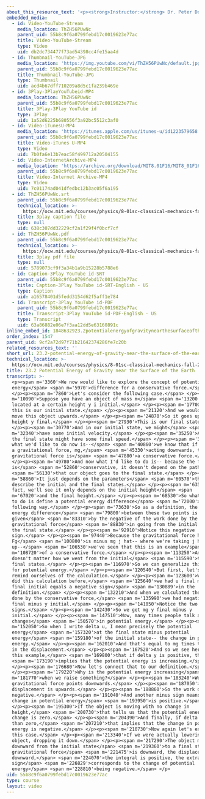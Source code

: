 ```yaml
---
about_this_resource_text: '<p><strong>Instructor:</strong> Dr. Peter Dourmashkin</p>'
embedded_media:
  - id: Video-YouTube-Stream
    media_location: ThZH56PUwNc
    parent_uid: 55b8c9f6a0799febd17c0019623e77ac
    title: Video-YouTube-Stream
    type: Video
    uid: db2dc734477f73ad54398cc4fe15aa4d
  - id: Thumbnail-YouTube-JPG
    media_location: 'https://img.youtube.com/vi/ThZH56PUwNc/default.jpg'
    parent_uid: 55b8c9f6a0799febd17c0019623e77ac
    title: Thumbnail-YouTube-JPG
    type: Thumbnail
    uid: acd4b67dff710209a8d5c1fa239b469e
  - id: 3Play-3PlayYouTubeid-MP4
    media_location: ThZH56PUwNc
    parent_uid: 55b8c9f6a0799febd17c0019623e77ac
    title: 3Play-3Play YouTube id
    type: 3Play
    uid: 1a52d6225b680556f3a92bc5512c3af0
  - id: Video-iTunesU-MP4
    media_location: 'https://itunes.apple.com/us/itunes-u/id1223579658'
    parent_uid: 55b8c9f6a0799febd17c0019623e77ac
    title: Video-iTunes U-MP4
    type: Video
    uid: 7b0fa6e13b7eac58f499712a20504155
  - id: Video-InternetArchive-MP4
    media_location: 'https://archive.org/download/MIT8.01F16/MIT8_01F16_L23v02_360p.mp4'
    parent_uid: 55b8c9f6a0799febd17c0019623e77ac
    title: Video-Internet Archive-MP4
    type: Video
    uid: 7c01174ad041dfedbc12b3ac05f6a195
  - id: ThZH56PUwNc.srt
    parent_uid: 55b8c9f6a0799febd17c0019623e77ac
    technical_location: >-
      https://ocw.mit.edu/courses/physics/8-01sc-classical-mechanics-fall-2016/week-8-potential-energy-and-energy-conservation/23.2-potential-energy-of-gravity-near-the-surface-of-the-earth/23.2-potential-energy-of-gravity-near-the-surface-of-the-earth/ThZH56PUwNc.srt
    title: 3play caption file
    type: null
    uid: 638c307dd32229cf2a1f29f4f0bcf7cf
  - id: ThZH56PUwNc.pdf
    parent_uid: 55b8c9f6a0799febd17c0019623e77ac
    technical_location: >-
      https://ocw.mit.edu/courses/physics/8-01sc-classical-mechanics-fall-2016/week-8-potential-energy-and-energy-conservation/23.2-potential-energy-of-gravity-near-the-surface-of-the-earth/23.2-potential-energy-of-gravity-near-the-surface-of-the-earth/ThZH56PUwNc.pdf
    title: 3play pdf file
    type: null
    uid: 5789073cf9f3a34b1a9b15228b5788e6
  - id: Caption-3Play YouTube id-SRT
    parent_uid: 55b8c9f6a0799febd17c0019623e77ac
    title: Caption-3Play YouTube id-SRT-English - US
    type: Caption
    uid: a16578401d5fedd3154d62f5aff1e784
  - id: Transcript-3Play YouTube id-PDF
    parent_uid: 55b8c9f6a0799febd17c0019623e77ac
    title: Transcript-3Play YouTube id-PDF-English - US
    type: Transcript
    uid: 63a86882e06e7f3aa12dd5e63160891c
inline_embed_id: 1848632923.2potentialenergyofgravitynearthesurfaceoftheearth19179183
order_index: 1547
parent_uid: 9cf2a72d97f71b21642374286fe7c20b
related_resources_text: ''
short_url: 23.2-potential-energy-of-gravity-near-the-surface-of-the-earth
technical_location: >-
  https://ocw.mit.edu/courses/physics/8-01sc-classical-mechanics-fall-2016/week-8-potential-energy-and-energy-conservation/23.2-potential-energy-of-gravity-near-the-surface-of-the-earth/23.2-potential-energy-of-gravity-near-the-surface-of-the-earth
title: 23.2 Potential Energy of Gravity near the Surface of the Earth
transcript: >-
  <p><span m='3360'>We now would like to explore the concept of potential
  energy</span> <span m='5970'>difference for a conservative force.</span>
  </p><p><span m='7860'>Let's consider the following case.</span> </p><p><span
  m='10090'>Suppose you have an object of mass m</span> <span m='13200'>and it's
  located at a certain height y i initial.</span> </p><p><span m='17700'>And so
  this is our initial state.</span> </p><p><span m='21120'>And we would like to
  move this object upwards.</span> </p><p><span m='24870'>So it goes up to a
  height y final.</span> </p><p><span m='27930'>This is our final state.</span>
  </p><p><span m='30770'>And in our initial state, we might</span> <span
  m='32340'>have some initial velocity.</span> </p><p><span m='35250'>And then
  the final state might have some final speed.</span> </p><p><span m='39486'>And
  what we'd like to do now is--</span> <span m='40860'>we know that if there is
  a gravitational force, mg,</span> <span m='45330'>acting downwards, that this
  gravitational force is</span> <span m='47880'>a conservative force.</span>
  </p><p><span m='49780'>And now what I'd like to do is-- because the force
  is</span> <span m='52860'>conservative, it doesn't depend on the path</span>
  <span m='56130'>that our object goes to the final state.</span> </p><p><span
  m='58860'>It just depends on the parameters</span> <span m='60570'>that
  describe the initial and the final states.</span> </p><p><span m='63550'>In
  fact, we'll see it only depends on the initial height</span> <span
  m='67020'>and the final height.</span> </p><p><span m='68530'>So what I'd like
  to do is define a potential energy difference</span> <span m='72000'>in the
  following way.</span> </p><p><span m='73630'>So as a definition, the potential
  energy difference</span> <span m='79800'>between these two points is
  given</span> <span m='83310'>by the negative of the work done by the
  gravitational force</span> <span m='88830'>in going from the initial state to
  the final state.</span> </p><p><span m='92910'>Notice this negative
  sign.</span> </p><p><span m='97440'>Because the gravitational force here,
  Fg</span> <span m='100800'>is minus mg j hat-- where we're taking j hat
  up--</span> <span m='106530'>we've seen that this is an example</span> <span
  m='108720'>of a conservative force.</span> </p><p><span m='113250'>And it
  doesn't matter how we went from the initial</span> <span m='115590'>to the
  final states.</span> </p><p><span m='116970'>So we can generalize this idea
  for potential energy.</span> </p><p><span m='120540'>But first, let's just
  remind ourselves of the calculation.</span> </p><p><span m='123600'>When we
  did this calculation before,</span> <span m='125640'>we had u final minus u
  final initial equals a negative sign</span> <span m='130889'>in the
  definition.</span> </p><p><span m='132210'>And when we calculated the work
  done by the conservative force,</span> <span m='135990'>we had negative mg y
  final minus y initial.</span> </p><p><span m='141050'>Notice the two minus
  signs.</span> </p><p><span m='142430'>So we get mg y final minus y
  initial.</span> </p><p><span m='147510'>Now, many times people talk about
  changes</span> <span m='150570'>in potential energy.</span> </p><p><span
  m='152050'>So when I write delta u, I mean precisely the potential
  energy</span> <span m='157320'>at the final state minus potential
  energy</span> <span m='159180'>of the initial state-- the change in potential
  energy.</span> </p><p><span m='162010'>And that's equal to mg times the change
  in the displacement.</span> </p><p><span m='167520'>And so we see here for
  this example,</span> <span m='169800'>that if delta y is positive, that</span>
  <span m='173190'>implies that the potential energy is increasing.</span>
  </p><p><span m='176680'>Now let's connect that to our definition.</span>
  </p><p><span m='179220'>Why is the potential energy increasing</span> <span
  m='181770'>when we raise something?</span> </p><p><span m='183240'>Well, the
  gravitational force points downwards.</span> </p><p><span m='187050'>The
  displacement is upwards.</span> </p><p><span m='188860'>So the work done is
  negative.</span> </p><p><span m='191040'>And another minus sign means the
  change in potential energy</span> <span m='193950'>is positive.</span>
  </p><p><span m='195300'>If the object is moving with no change in
  height,</span> <span m='200730'>that tells us that the potential energy is
  change is zero.</span> </p><p><span m='204390'>And finally, if delta y is less
  than zero,</span> <span m='207210'>that implies that the change in potential
  energy is negative.</span> </p><p><span m='210730'>Now again let's examine
  this case.</span> </p><p><span m='213340'>If we were actually lowering an
  object, dropping it down.</span> </p><p><span m='217290'>The object moved
  downward from the initial state</span> <span m='219360'>to a final state, the
  gravitational force</span> <span m='221475'>is downward, the displacement is
  downward,</span> <span m='224070'>the integral is positive, the extra minus
  sign</span> <span m='226829'>corresponds to the change of potential
  energy</span> <span m='228810'>being negative.</span> </p>
uid: 55b8c9f6a0799febd17c0019623e77ac
type: course
layout: video
---
```

